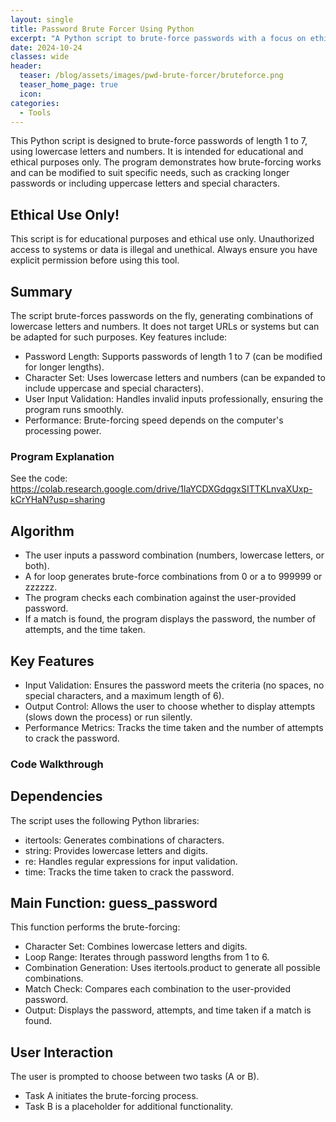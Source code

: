 ```yaml
---
layout: single
title: Password Brute Forcer Using Python
excerpt: "A Python script to brute-force passwords with a focus on ethical use. This program cracks passwords of length 1 to 7, using lowercase letters and numbers."
date: 2024-10-24
classes: wide
header:
  teaser: /blog/assets/images/pwd-brute-forcer/bruteforce.png
  teaser_home_page: true
  icon: 
categories:
  - Tools
---
```


This Python script is designed to brute-force passwords of length 1 to 7, using lowercase letters and numbers. It is intended for educational and ethical purposes only. The program demonstrates how brute-forcing works and can be modified to suit specific needs, such as cracking longer passwords or including uppercase letters and special characters.

## Ethical Use Only!
This script is for educational purposes and ethical use only. Unauthorized access to systems or data is illegal and unethical. Always ensure you have explicit permission before using this tool.

## Summary

The script brute-forces passwords on the fly, generating combinations of lowercase letters and numbers. It does not target URLs or systems but can be adapted for such purposes. Key features include:

- Password Length: Supports passwords of length 1 to 7 (can be modified for longer lengths).
- Character Set: Uses lowercase letters and numbers (can be expanded to include uppercase and special characters).
- User Input Validation: Handles invalid inputs professionally, ensuring the program runs smoothly.
- Performance: Brute-forcing speed depends on the computer's processing power.

### Program Explanation
See the code: 
https://colab.research.google.com/drive/1laYCDXGdqgxSITTKLnvaXUxp-kCrYHaN?usp=sharing 

## Algorithm
  - The user inputs a password combination (numbers, lowercase letters, or both).
  - A for loop generates brute-force combinations from 0 or a to 999999 or zzzzzz.
  - The program checks each combination against the user-provided password.
  - If a match is found, the program displays the password, the number of attempts, and the time taken.

## Key Features
  - Input Validation: Ensures the password meets the criteria (no spaces, no special characters, and a maximum length of 6).
  - Output Control: Allows the user to choose whether to display attempts (slows down the process) or run silently.
  - Performance Metrics: Tracks the time taken and the number of attempts to crack the password.

### Code Walkthrough
## Dependencies
The script uses the following Python libraries:

  - itertools: Generates combinations of characters.
  - string: Provides lowercase letters and digits.
  - re: Handles regular expressions for input validation.
  - time: Tracks the time taken to crack the password.

## Main Function: guess_password
This function performs the brute-forcing:

  - Character Set: Combines lowercase letters and digits.
  - Loop Range: Iterates through password lengths from 1 to 6.
  - Combination Generation: Uses itertools.product to generate all possible combinations.
  - Match Check: Compares each combination to the user-provided password.
  - Output: Displays the password, attempts, and time taken if a match is found.

## User Interaction
The user is prompted to choose between two tasks (A or B).

  - Task A initiates the brute-forcing process.
  - Task B is a placeholder for additional functionality.